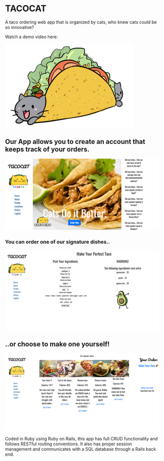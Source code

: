 # TACOCAT

A taco ordering web app that is organized by cats, who knew cats could be so innovative?

Watch a demo video here:

![alt text](Taco_Project/app/assets/images/Taco_Cat.gif)

## Our App allows you to create an account that keeps track of your orders.

![alt text](Taco_Project/app/assets/images/frontmenu.png)

### You can order one of our signature dishes..

![alt text](Taco_Project/app/assets/images/orderyourself.png)

## ..or choose to make one yourself!

![alt text](Taco_Project/app/assets/images/signature.png)

Coded in Ruby using Ruby on Rails, this app has full CRUD functionality and follows RESTful routing conventions.
It also has proper session management and communicates with a SQL database through a Rails back end.
